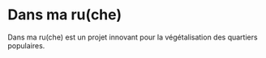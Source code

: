 # Dans ma ru(che)

Dans ma ru(che) est un projet innovant pour la végétalisation des quartiers populaires.
